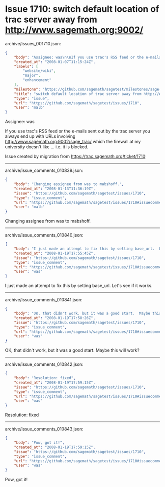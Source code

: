 # Issue 1710: switch default location of trac server away from http://www.sagemath.org:9002/

archive/issues_001710.json:
```json
{
    "body": "Assignee: was\n\nIf you use trac's RSS feed or the e-mails sent out by the trac server you always end up with URLs involving http://www.sagemath.org:9002/sage_trac/ which the firewall at my university doesn't like ... i.e. it is blocked.\n\nIssue created by migration from https://trac.sagemath.org/ticket/1710\n\n",
    "created_at": "2008-01-07T11:15:24Z",
    "labels": [
        "website/wiki",
        "major",
        "enhancement"
    ],
    "milestone": "https://github.com/sagemath/sagetest/milestones/sage-2.10.1",
    "title": "switch default location of trac server away from http://www.sagemath.org:9002/",
    "type": "issue",
    "url": "https://github.com/sagemath/sagetest/issues/1710",
    "user": "malb"
}
```
Assignee: was

If you use trac's RSS feed or the e-mails sent out by the trac server you always end up with URLs involving http://www.sagemath.org:9002/sage_trac/ which the firewall at my university doesn't like ... i.e. it is blocked.

Issue created by migration from https://trac.sagemath.org/ticket/1710





---

archive/issue_comments_010839.json:
```json
{
    "body": "Changing assignee from was to mabshoff.",
    "created_at": "2008-01-13T11:36:19Z",
    "issue": "https://github.com/sagemath/sagetest/issues/1710",
    "type": "issue_comment",
    "url": "https://github.com/sagemath/sagetest/issues/1710#issuecomment-10839",
    "user": "malb"
}
```

Changing assignee from was to mabshoff.



---

archive/issue_comments_010840.json:
```json
{
    "body": "I just made an attempt to fix this by setting base_url.  Let's see if it works.",
    "created_at": "2008-01-19T17:55:45Z",
    "issue": "https://github.com/sagemath/sagetest/issues/1710",
    "type": "issue_comment",
    "url": "https://github.com/sagemath/sagetest/issues/1710#issuecomment-10840",
    "user": "was"
}
```

I just made an attempt to fix this by setting base_url.  Let's see if it works.



---

archive/issue_comments_010841.json:
```json
{
    "body": "OK, that didn't work, but it was a good start.  Maybe this will work?",
    "created_at": "2008-01-19T17:58:26Z",
    "issue": "https://github.com/sagemath/sagetest/issues/1710",
    "type": "issue_comment",
    "url": "https://github.com/sagemath/sagetest/issues/1710#issuecomment-10841",
    "user": "was"
}
```

OK, that didn't work, but it was a good start.  Maybe this will work?



---

archive/issue_comments_010842.json:
```json
{
    "body": "Resolution: fixed",
    "created_at": "2008-01-19T17:59:15Z",
    "issue": "https://github.com/sagemath/sagetest/issues/1710",
    "type": "issue_comment",
    "url": "https://github.com/sagemath/sagetest/issues/1710#issuecomment-10842",
    "user": "was"
}
```

Resolution: fixed



---

archive/issue_comments_010843.json:
```json
{
    "body": "Pow, got it!",
    "created_at": "2008-01-19T17:59:15Z",
    "issue": "https://github.com/sagemath/sagetest/issues/1710",
    "type": "issue_comment",
    "url": "https://github.com/sagemath/sagetest/issues/1710#issuecomment-10843",
    "user": "was"
}
```

Pow, got it!
